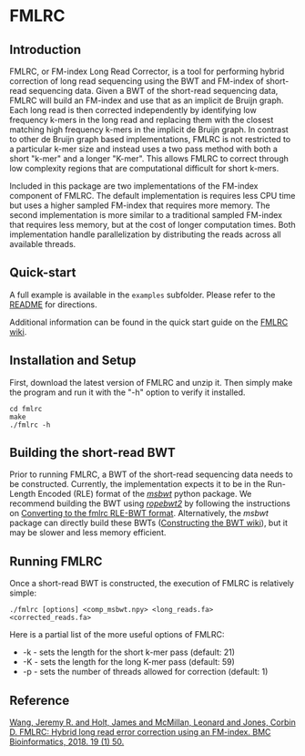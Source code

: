 # FMLRC
## Introduction
FMLRC, or FM-index Long Read Corrector, is a tool for performing hybrid correction of long read sequencing using the BWT and FM-index of short-read sequencing data.
Given a BWT of the short-read sequencing data, FMLRC will build an FM-index and use that as an implicit de Bruijn graph.
Each long read is then corrected independently by identifying low frequency k-mers in the long read and replacing them with the closest matching high frequency k-mers in the implicit de Bruijn graph.
In contrast to other de Bruijn graph based implementations, FMLRC is not restricted to a particular k-mer size and instead uses a two pass method with both a short "k-mer" and a longer "K-mer".
This allows FMLRC to correct through low complexity regions that are computational difficult for short k-mers.

Included in this package are two implementations of the FM-index component of FMLRC.
The default implementation is requires less CPU time but uses a higher sampled FM-index that requires more memory.
The second implementation is more similar to a traditional sampled FM-index that requires less memory, but at the cost of longer computation times.
Both implementation handle parallelization by distributing the reads across all available threads.

## Quick-start
A full example is available in the `examples` subfolder.  Please refer to the [README](https://github.com/holtjma/fmlrc/blob/converter-tool/example/README.md) for directions.

Additional information can be found in the quick start guide on the [FMLRC wiki](https://github.com/holtjma/fmlrc/wiki/Quick-start-test).

## Installation and Setup
First, download the latest version of FMLRC and unzip it.  Then simply make the program and run it with the "-h" option to verify it installed.

    cd fmlrc
    make
    ./fmlrc -h

## Building the short-read BWT
Prior to running FMLRC, a BWT of the short-read sequencing data needs to be constructed.
Currently, the implementation expects it to be in the Run-Length Encoded (RLE) format of the [*msbwt*](https://github.com/holtjma/msbwt) python package.
We recommend building the BWT using [*ropebwt2*](https://github.com/lh3/ropebwt2) by following the instructions on [Converting to the fmlrc RLE-BWT format](https://github.com/holtjma/fmlrc/wiki/Converting-to-the-fmlrc-RLE-BWT-format).
Alternatively, the *msbwt* package can directly build these BWTs ([Constructing the BWT wiki](https://github.com/holtjma/msbwt/wiki/Constructing-the-MSBWT)), but it may be slower and less memory efficient.

## Running FMLRC
Once a short-read BWT is constructed, the execution of FMLRC is relatively simple:

    ./fmlrc [options] <comp_msbwt.npy> <long_reads.fa> <corrected_reads.fa>

Here is a partial list of the more useful options of FMLRC:

* -k - sets the length for the short k-mer pass (default: 21)
* -K - sets the length for the long K-mer pass (default: 59)
* -p - sets the number of threads allowed for correction (default: 1)

## Reference

[Wang, Jeremy R. and Holt, James and McMillan, Leonard and Jones, Corbin D. FMLRC: Hybrid long read error correction using an FM-index. BMC Bioinformatics, 2018. 19 (1) 50.](https://bmcbioinformatics.biomedcentral.com/articles/10.1186/s12859-018-2051-3)
